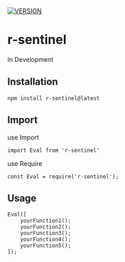 <!-- # note
> Not Yet Deployed -->
<!-- A method used to measure the speed of each specified function, allowing developers to identify which function is running slowly -->

<a href="https://github.com/shuashuaa/r-sentinel"><img src="https://img.shields.io/npm/v/r-sentinel?style=flat-square&logo=npm&color=486A47" alt="VERSION"></a>

# r-sentinel
In Development


## Installation
```
npm install r-sentinel@latest
```

## Import
use Import
```
import Eval from 'r-sentinel'
```
use Require
```
const Eval = require('r-sentinel');
```
## Usage
```
Eval([
    yourFunction1();
    yourFunction2();
    yourFunction3();
    yourFunction4();
    yourFunction5();
]);
```